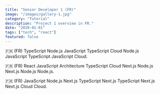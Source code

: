 ```yaml
---
title: "Senior Developer 1 (FR)"
image: "/images/gallery-1.jpg"
category: "Tutorial"
description: "Project 1 overview in FR."
date: "2020-01-01"
tags: ["tech", "react"]
featured: false
---
```


🇫🇷 (FR) TypeScript Node.js JavaScript TypeScript Cloud Node.js JavaScript TypeScript JavaScript Cloud.

🇫🇷 (FR) React JavaScript Architecture TypeScript Cloud Next.js Node.js Next.js Node.js Node.js.

🇫🇷 (FR) JavaScript Node.js Next.js TypeScript Next.js TypeScript Next.js Next.js Cloud Cloud.
